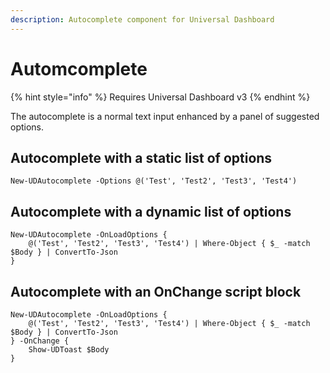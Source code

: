 ```yaml
---
description: Autocomplete component for Universal Dashboard
---
```


# Automcomplete

{% hint style="info" %}
Requires Universal Dashboard v3
{% endhint %}

The autocomplete is a normal text input enhanced by a panel of suggested options.

## Autocomplete with a static list of options

```text
New-UDAutocomplete -Options @('Test', 'Test2', 'Test3', 'Test4') 
```

## Autocomplete with a dynamic list of options

```text
New-UDAutocomplete -OnLoadOptions { 
    @('Test', 'Test2', 'Test3', 'Test4') | Where-Object { $_ -match $Body } | ConvertTo-Json
}
```

## Autocomplete with an OnChange script block

```text
New-UDAutocomplete -OnLoadOptions { 
    @('Test', 'Test2', 'Test3', 'Test4') | Where-Object { $_ -match $Body } | ConvertTo-Json
} -OnChange {
    Show-UDToast $Body 
}
```


